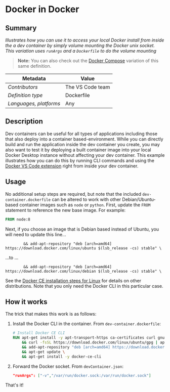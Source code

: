 # Docker in Docker

## Summary

*Illustrates how you can use it to access your local Docker install from inside the a dev container by simply volume mounting the Docker unix socket.  This variation uses `runArgs` and a `Dockerfile` to do the volume mounting*

> **Note:** You can also check out the [Docker Compose](../docker-in-docker-compose) variation of this same definition.

| Metadata | Value |  
|----------|-------|
| *Contributors* | The VS Code team |
| *Definition type* | Dockerfile |
| *Languages, platforms* | Any |

## Description

Dev containers can be useful for all types of applications including those that also deploy into a container based-environment. While you can directly build and run the application inside the dev container you create, you may also want to test it by deploying a built container image into your local Docker Desktop instance without affecting your dev container. This example illustrates how you can do this by running CLI commands and using the [Docker VS Code extension](https://marketplace.visualstudio.com/items?itemName=PeterJausovec.vscode-docker) right from inside your dev container.

## Usage

No additional setup steps are required, but note that the included `dev-container.dockerfile` can be altered to work with other Debian/Ubuntu-based container images such as `node` or `python`. First, update the `FROM` statement to reference the new base image. For example:

```Dockerfile
FROM node:8
```

Next, if you choose an image that is Debian based instead of Ubuntu, you will need to update this line...

```
        && add-apt-repository "deb [arch=amd64] https://download.docker.com/linux/ubuntu $(lsb_release -cs) stable" \
```

...to ...

```
        && add-apt-repository "deb [arch=amd64] https://download.docker.com/linux/debian $(lsb_release -cs) stable" \
```

See the [Docker CE installation steps for Linux](https://docs.docker.com/install/linux/docker-ce/debian/) for details on other distributions. Note that you only need the Docker CLI in this particular case.

## How it works

The trick that makes this work is as follows:

1. Install the Docker CLI in the container. From `dev-container.dockerfile`:

    ```Dockerfile
    # Install Docker CE CLI
    RUN apt-get install -y apt-transport-https ca-certificates curl gnupg-agent software-properties-common \
        && curl -fsSL https://download.docker.com/linux/ubuntu/gpg | apt-key add - \
        && add-apt-repository "deb [arch=amd64] https://download.docker.com/linux/ubuntu $(lsb_release -cs) stable" \
        && apt-get update \
        && apt-get install -y docker-ce-cli
    ```
2. Forward the Docker socket. From `devContainer.json`:

    ```json
    "runArgs": ["-v","/var/run/docker.sock:/var/run/docker.sock"]
    ```

That's it!